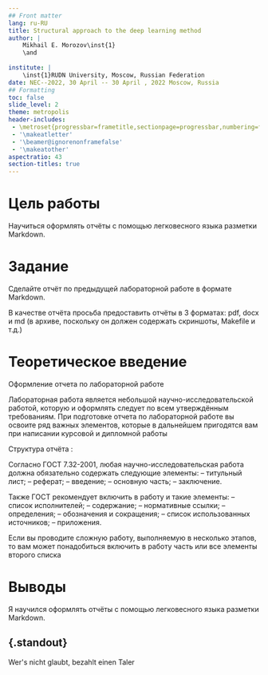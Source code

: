 ```yaml
---
## Front matter
lang: ru-RU
title: Structural approach to the deep learning method
author: |
	Mikhail E. Morozov\inst{1}
	\and
	
institute: |
	\inst{1}RUDN University, Moscow, Russian Federation
date: NEC--2022, 30 April -- 30 April , 2022 Moscow, Russia
## Formatting
toc: false
slide_level: 2
theme: metropolis
header-includes: 
 - \metroset{progressbar=frametitle,sectionpage=progressbar,numbering=fraction}
 - '\makeatletter'
 - '\beamer@ignorenonframefalse'
 - '\makeatother'
aspectratio: 43
section-titles: true
---
```


# Цель работы
Научиться оформлять отчёты с помощью легковесного языка разметки Markdown.

# Задание

Сделайте отчёт по предыдущей лабораторной работе в формате Markdown.


В качестве отчёта просьба предоставить отчёты в 3 форматах: pdf, docx и md (в архиве,
поскольку он должен содержать скриншоты, Makefile и т.д.)

# Теоретическое введение

Оформление отчета по лабораторной работе

Лабораторная работа является небольшой научно-исследовательской работой, которую
и оформлять следует по всем утверждённым требованиям. При подготовке отчета по лабораторной работе вы освоите ряд важных элементов, которые в дальнейшем пригодятся
вам при написании курсовой и дипломной работы

Структура отчёта :

Согласно ГОСТ 7.32-2001, любая научно-исследовательская работа должна обязательно
содержать следующие элементы:
– титульный лист;
– реферат;
– введение;
– основную часть;
– заключение.

Также ГОСТ рекомендует включить в работу и такие элементы:
– список исполнителей;
– содержание;
– нормативные ссылки;
– определения;
– обозначения и сокращения;
– список использованных источников;
– приложения.

Если вы проводите сложную работу, выполняемую в несколько этапов, то вам может
понадобиться включить в работу часть или все элементы второго списка



# Выводы
Я научился оформлять отчёты с помощью легковесного языка разметки Markdown.



## {.standout}

Wer's nicht glaubt, bezahlt einen Taler
